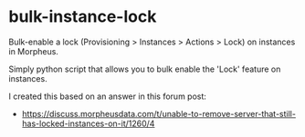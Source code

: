 # bulk-instance-lock
Bulk-enable a lock (Provisioning > Instances > Actions > Lock) on instances in Morpheus. 

Simply python script that allows you to bulk enable the 'Lock' feature on instances. 

I created this based on an answer in this forum post: 
- https://discuss.morpheusdata.com/t/unable-to-remove-server-that-still-has-locked-instances-on-it/1260/4
